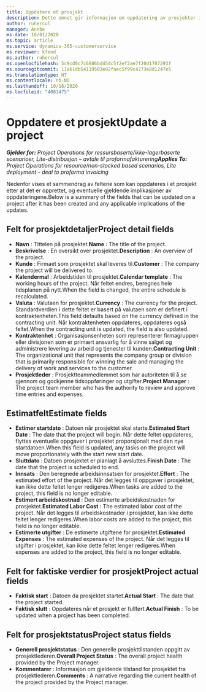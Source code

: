 ```yaml
---
title: Oppdatere et prosjekt
description: Dette emnet gir informasjon om oppdatering av prosjekter i Project Operations.
author: ruhercul
manager: Annbe
ms.date: 10/01/2020
ms.topic: article
ms.service: dynamics-365-customerservice
ms.reviewer: kfend
ms.author: ruhercul
ms.openlocfilehash: 5c9cd0c7c6886bd454c5f2ef2ae7f20d1707293f
ms.sourcegitcommit: 11a61db54119503e82faec5f99c4273e8d1247e5
ms.translationtype: HT
ms.contentlocale: nb-NO
ms.lasthandoff: 10/16/2020
ms.locfileid: "4081475"
---
```

# <a name="update-a-project"></a><span data-ttu-id="b940a-103">Oppdatere et prosjekt</span><span class="sxs-lookup"><span data-stu-id="b940a-103">Update a project</span></span>

<span data-ttu-id="b940a-104">_**Gjelder for:** Project Operations for ressursbaserte/ikke-lagerbaserte scenarioer, Lite-distribusjon – avtale til proformafakturering_</span><span class="sxs-lookup"><span data-stu-id="b940a-104">_**Applies To:** Project Operations for resource/non-stocked based scenarios, Lite deployment - deal to proforma invoicing_</span></span>

<span data-ttu-id="b940a-105">Nedenfor vises et sammendrag av feltene som kan oppdateres i et prosjekt etter at det er opprettet, og eventuelle gjeldende implikasjoner av oppdateringene.</span><span class="sxs-lookup"><span data-stu-id="b940a-105">Below is a summary of the fields that can be updated on a project after it has been created and any applicable implications of the updates.</span></span>

## <a name="project-detail-fields"></a><span data-ttu-id="b940a-106">Felt for prosjektdetaljer</span><span class="sxs-lookup"><span data-stu-id="b940a-106">Project detail fields</span></span>

- <span data-ttu-id="b940a-107">**Navn** : Tittelen på prosjektet.</span><span class="sxs-lookup"><span data-stu-id="b940a-107">**Name** : The title of the project.</span></span>
- <span data-ttu-id="b940a-108">**Beskrivelse** : En oversikt over prosjektet.</span><span class="sxs-lookup"><span data-stu-id="b940a-108">**Description** : An overview of the project.</span></span>
- <span data-ttu-id="b940a-109">**Kunde** : Firmaet som prosjektet skal leveres til.</span><span class="sxs-lookup"><span data-stu-id="b940a-109">**Customer** : The company the project will be delivered to.</span></span>
- <span data-ttu-id="b940a-110">**Kalendermal** : Arbeidstiden til prosjektet.</span><span class="sxs-lookup"><span data-stu-id="b940a-110">**Calendar template** : The working hours of the project.</span></span> <span data-ttu-id="b940a-111">Når feltet endres, beregnes hele tidsplanen på nytt.</span><span class="sxs-lookup"><span data-stu-id="b940a-111">When the field is changed, the entire schedule is recalculated.</span></span>
- <span data-ttu-id="b940a-112">**Valuta** : Valutaen for prosjektet.</span><span class="sxs-lookup"><span data-stu-id="b940a-112">**Currency** : The currency for the project.</span></span> <span data-ttu-id="b940a-113">Standardverdien i dette feltet er basert på valutaen som er definert i kontraktenheten.</span><span class="sxs-lookup"><span data-stu-id="b940a-113">This field defaults based on the currency defined in the contracting unit.</span></span> <span data-ttu-id="b940a-114">Når kontraktenheten oppdateres, oppdateres også feltet.</span><span class="sxs-lookup"><span data-stu-id="b940a-114">When the contracting unit is updated, the field is also updated.</span></span>
- <span data-ttu-id="b940a-115">**Kontraktenhet** : Organisasjonsenheten som representerer firmagruppen eller divisjonen som er primært ansvarlig for å vinne salget og administrere levering av arbeid og tjenester til kunden.</span><span class="sxs-lookup"><span data-stu-id="b940a-115">**Contracting Unit** : The organizational unit that represents the company group or division that is primarily responsible for winning the sale and managing the delivery of work and services to the customer.</span></span> 
- <span data-ttu-id="b940a-116">**Prosjektleder** : Prosjektteammedlemmet som har autoriteten til å se gjennom og godkjenne tidsoppføringer og utgifter.</span><span class="sxs-lookup"><span data-stu-id="b940a-116">**Project Manager** : The project team member who has the authority to review and approve time entries and expenses.</span></span>

## <a name="estimate-fields"></a><span data-ttu-id="b940a-117">Estimatfelt</span><span class="sxs-lookup"><span data-stu-id="b940a-117">Estimate fields</span></span>

- <span data-ttu-id="b940a-118">**Estimer startdato** : Datoen når prosjektet skal starte.</span><span class="sxs-lookup"><span data-stu-id="b940a-118">**Estimated Start Date** : The date that the project will begin.</span></span> <span data-ttu-id="b940a-119">Når dette feltet oppdateres, flyttes eventuelle oppgaver i prosjektet proporsjonalt med den nye startdatoen.</span><span class="sxs-lookup"><span data-stu-id="b940a-119">When this field is updated, any tasks on the project will move proportionately with the start new start date.</span></span>
- <span data-ttu-id="b940a-120">**Sluttdato** : Datoen prosjektet er planlagt å avsluttes.</span><span class="sxs-lookup"><span data-stu-id="b940a-120">**Finish Date** : The date that the project is scheduled to end.</span></span>
- <span data-ttu-id="b940a-121">**Innsats** : Den beregnede arbeidsinnsatsen for prosjektet.</span><span class="sxs-lookup"><span data-stu-id="b940a-121">**Effort** : The estimated effort of the project.</span></span> <span data-ttu-id="b940a-122">Når det legges til oppgaver i prosjektet, kan ikke dette feltet lenger redigeres.</span><span class="sxs-lookup"><span data-stu-id="b940a-122">When tasks are added to the project, this field is no longer editable.</span></span>
- <span data-ttu-id="b940a-123">**Estimert arbeidskostnad** : Den estimerte arbeidskostnaden for prosjektet.</span><span class="sxs-lookup"><span data-stu-id="b940a-123">**Estimated Labor Cost** : The estimated labor cost of the project.</span></span> <span data-ttu-id="b940a-124">Når det legges til arbeidskostnader i prosjektet, kan ikke dette feltet lenger redigeres.</span><span class="sxs-lookup"><span data-stu-id="b940a-124">When labor costs are added to the project, this field is no longer editable.</span></span>
- <span data-ttu-id="b940a-125">**Estimerte utgifter** : De estimerte utgiftene for prosjektet.</span><span class="sxs-lookup"><span data-stu-id="b940a-125">**Estimated Expenses** : The estimated expenses of the project.</span></span> <span data-ttu-id="b940a-126">Når det legges til utgifter i prosjektet, kan ikke dette feltet lenger redigeres.</span><span class="sxs-lookup"><span data-stu-id="b940a-126">When expenses are added to the project, this field is no longer editable.</span></span>

## <a name="project-actual-fields"></a><span data-ttu-id="b940a-127">Felt for faktiske verdier for prosjekt</span><span class="sxs-lookup"><span data-stu-id="b940a-127">Project actual fields</span></span>
- <span data-ttu-id="b940a-128">**Faktisk start** : Datoen da prosjektet startet.</span><span class="sxs-lookup"><span data-stu-id="b940a-128">**Actual Start** : The date that the project started.</span></span>
- <span data-ttu-id="b940a-129">**Faktisk slutt** : Oppdateres når et prosjekt er fullført.</span><span class="sxs-lookup"><span data-stu-id="b940a-129">**Actual Finish** : To be updated when a project has been completed.</span></span>

## <a name="project-status-fields"></a><span data-ttu-id="b940a-130">Felt for prosjektstatus</span><span class="sxs-lookup"><span data-stu-id="b940a-130">Project status fields</span></span>

- <span data-ttu-id="b940a-131">**Generell prosjektstatus** : Den generelle prosjekttilstanden oppgitt av prosjektlederen.</span><span class="sxs-lookup"><span data-stu-id="b940a-131">**Overall Project Status** : The overall project health provided by the Project manager.</span></span>
- <span data-ttu-id="b940a-132">**Kommentarer** : Informasjon om gjeldende tilstand for prosjektet fra prosjektlederen.</span><span class="sxs-lookup"><span data-stu-id="b940a-132">**Comments** : A narrative regarding the current health of the project provided by the Project manager.</span></span>

